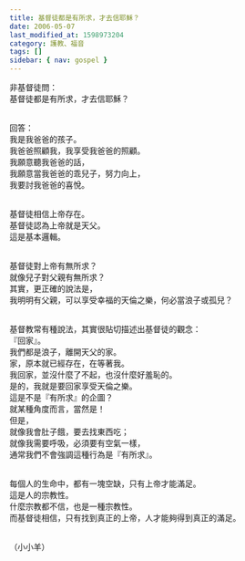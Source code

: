 ```yaml
---
title: 基督徒都是有所求，才去信耶穌？
date: 2006-05-07
last_modified_at: 1598973204
category: 護教、福音
tags: []
sidebar: { nav: gospel }
---
```


<p>非基督徒問：<br/>
基督徒都是有所求，才去信耶穌？</p>
<p><br/>
回答：<br/>
我是我爸爸的孩子。<br/>
我爸爸照顧我，我享受我爸爸的照顧。<br/>
我願意聽我爸爸的話，<br/>
我願意當我爸爸的乖兒子，努力向上，<br/>
我要討我爸爸的喜悅。</p>
<p><br/>
基督徒相信上帝存在。<br/>
基督徒認為上帝就是天父。<br/>
這是基本邏輯。</p>
<p><br/>
基督徒對上帝有無所求？<br/>
就像兒子對父親有無所求？<br/>
其實，更正確的說法是，<br/>
我明明有父親，可以享受幸福的天倫之樂，何必當浪子或孤兒？</p>
<p><br/>
基督教常有種說法，其實很貼切描述出基督徒的觀念：<br/>
『回家』。<br/>
我們都是浪子，離開天父的家。<br/>
家，原本就已經存在，在等著我。<br/>
我回家，並沒什麼了不起，也沒什麼好羞恥的。<br/>
是的，我就是要回家享受天倫之樂。<br/>
這是不是『有所求』的企圖？<br/>
就某種角度而言，當然是！<br/>
但是，<br/>
就像我會肚子餓，要去找東西吃；<br/>
就像我需要呼吸，必須要有空氣一樣，<br/>
通常我們不會強調這種行為是『有所求』。</p>
<p><br/>
每個人的生命中，都有一塊空缺，只有上帝才能滿足。<br/>
這是人的宗教性。<br/>
什麼宗教都不信，也是一種宗教性。<br/>
而基督徒相信，只有找到真正的上帝，人才能夠得到真正的滿足。</p>
<p><br/>
（小小羊）</p>
